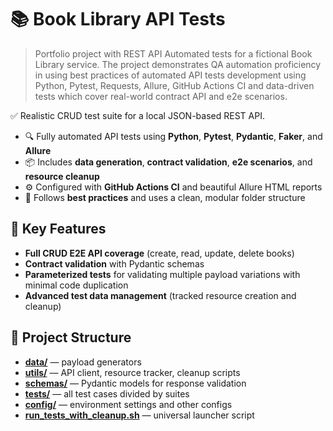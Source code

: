# 📚 Book Library API Tests
> Portfolio project with REST API Automated tests for a fictional Book Library service.
The project demonstrates QA automation proficiency in using best practices of automated API tests development using Python, Pytest, Requests, Allure, GitHub Actions CI and data-driven tests which cover real-world contract API and e2e scenarios.

✅ Realistic CRUD test suite for a local JSON-based REST API.

- 🔍 Fully automated API tests using **Python**, **Pytest**, **Pydantic**, **Faker**, and **Allure**
- 📦 Includes **data generation**, **contract validation**, **e2e scenarios**, and **resource cleanup**
- ⚙️ Configured with **GitHub Actions CI** and beautiful Allure HTML reports
- 📘 Follows **best practices** and uses a clean, modular folder structure


## 🚀 Key Features

- **Full CRUD E2E API coverage** (create, read, update, delete books)
- **Contract validation** with Pydantic schemas
- **Parameterized tests** for validating multiple payload variations with minimal code duplication 
- **Advanced test data management** (tracked resource creation and cleanup)


## 📁 Project Structure

- [**data/**](./data) — payload generators  
- [**utils/**](./utils) — API client, resource tracker, cleanup scripts  
- [**schemas/**](./schemas) — Pydantic models for response validation  
- [**tests/**](./tests) — all test cases divided by suites  
- [**config/**](./config) — environment settings and other configs 
- [**run_tests_with_cleanup.sh**](./run_tests_with_cleanup.sh) — universal launcher script
